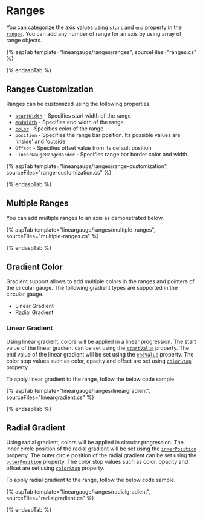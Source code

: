 # Ranges

You can categorize the axis values using [`start`](https://help.syncfusion.com/cr/aspnetcore-js2/Syncfusion.EJ2.LinearGauge.LinearGaugeRange.html#Syncfusion_EJ2_LinearGauge_LinearGaugeRange_Start) and [`end`](https://help.syncfusion.com/cr/aspnetcore-js2/Syncfusion.EJ2.LinearGauge.LinearGaugeRange.html#Syncfusion_EJ2_LinearGauge_LinearGaugeRange_End) property in the [`ranges`](https://help.syncfusion.com/cr/aspnetcore-js2/Syncfusion.EJ2.LinearGauge.LinearGaugeRange.html). You can add any number of range for an axis by using array of range objects.

{% aspTab template="lineargauge/ranges/ranges", sourceFiles="ranges.cs" %}

{% endaspTab %}

## Ranges Customization

Ranges can be customized using the following properties.

* [`startWidth`](https://help.syncfusion.com/cr/aspnetcore-js2/Syncfusion.EJ2.LinearGauge.LinearGaugeRange.html#Syncfusion_EJ2_LinearGauge_LinearGaugeRange_StartWidth) - Specifies start width of the range
* [`endWidth`](https://help.syncfusion.com/cr/aspnetcore-js2/Syncfusion.EJ2.LinearGauge.LinearGaugeRange.html#Syncfusion_EJ2_LinearGauge_LinearGaugeRange_EndWidth) - Specifies end width of the range
* [`color`](https://help.syncfusion.com/cr/aspnetcore-js2/Syncfusion.EJ2.LinearGauge.LinearGaugeRange.html#Syncfusion_EJ2_LinearGauge_LinearGaugeRange_Color) - Specifies color of the range
* `position` - Specifies the range bar position. Its possible values are 'inside' and 'outside'
* `Offset` - Specifies offset value from its default position
* `LinearGaugeRangeBorder` - Specifies range bar border color and width.

{% aspTab template="lineargauge/ranges/range-customization", sourceFiles="range-customization.cs" %}

{% endaspTab %}

## Multiple Ranges

You can add multiple ranges to an axis as demonstrated below.

{% aspTab template="lineargauge/ranges/multiple-ranges", sourceFiles="multiple-ranges.cs" %}

{% endaspTab %}

## Gradient Color

Gradient support allows to add multiple colors in the ranges and pointers of the circular gauge. The following gradient types are supported in the circular gauge.

* Linear Gradient
* Radial Gradient

### Linear Gradient

Using linear gradient, colors will be applied in a linear progression. The start value of the linear gradient can be set using the [`startValue`](../api/linear-gauge/linearGradient/#startvalue) property. The end value of the linear gradient will be set using the [`endValue`](../api/linear-gauge/linearGradient/#endvalue) property. The color stop values such as color, opacity and offset are set using [`colorStop`](../api/linear-gauge/linearGradient/#colorstop) property.

To apply linear gradient to the range, follow the below code sample.

{% aspTab template="lineargauge/ranges/lineargradient", sourceFiles="lineargradient.cs" %}

{% endaspTab %}

## Radial Gradient

Using radial gradient, colors will be applied in circular progression. The inner circle position of the radial gradient will be set using the [`innerPosition`](../api/linear-gauge/radialGradient/#innerposition) property. The outer circle position of the radial gradient can be set using the [`outerPosition`](../api/linear-gauge/radialGradient/#outerposition) property. The color stop values such as color, opacity and offset are set using [`colorStop`](../api/linear-gauge/radialGradient/#colorstop) property.

To apply radial gradient to the range, follow the below code sample.

{% aspTab template="lineargauge/ranges/radialgradient", sourceFiles="radialgradient.cs" %}

{% endaspTab %}